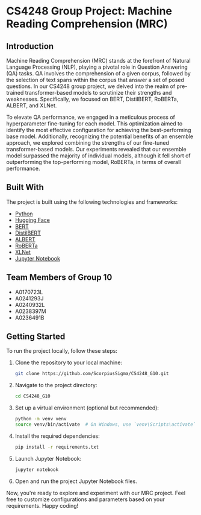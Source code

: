 # CS4248 Group Project: Machine Reading Comprehension (MRC)

## Introduction
Machine Reading Comprehension (MRC) stands at the forefront of Natural Language Processing (NLP), playing a pivotal role in Question Answering (QA) tasks. QA involves the comprehension of a given corpus, followed by the selection of text spans within the corpus that answer a set of posed questions. In our CS4248 group project, we delved into the realm of pre-trained transformer-based models to scrutinize their strengths and weaknesses. Specifically, we focused on BERT, DistilBERT, RoBERTa, ALBERT, and XLNet.

To elevate QA performance, we engaged in a meticulous process of hyperparameter fine-tuning for each model. This optimization aimed to identify the most effective configuration for achieving the best-performing base model. Additionally, recognizing the potential benefits of an ensemble approach, we explored combining the strengths of our fine-tuned transformer-based models. Our experiments revealed that our ensemble model surpassed the majority of individual models, although it fell short of outperforming the top-performing model, RoBERTa, in terms of overall performance.

## Built With
The project is built using the following technologies and frameworks:
- [Python](https://www.python.org/)
- [Hugging Face](https://huggingface.co/)
- [BERT](https://github.com/google-research/bert)
- [DistilBERT](https://huggingface.co/distilbert-base-uncased)
- [ALBERT](https://huggingface.co/albert-base-v2)
- [RoBERTa](https://huggingface.co/roberta-base)
- [XLNet](https://huggingface.co/xlnet-base-cased)
- [Jupyter Notebook](https://jupyter.org/)

## Team Members of Group 10
- A0170723L
- A0241293J
- A0240932L
- A0238397M
- A0236491B

## Getting Started
To run the project locally, follow these steps:

1. Clone the repository to your local machine:
   ```bash
   git clone https://github.com/ScorpiusSigma/CS4248_G10.git
   ```

2. Navigate to the project directory:
   ```bash
   cd CS4248_G10
   ```

3. Set up a virtual environment (optional but recommended):
   ```bash
   python -m venv venv
   source venv/bin/activate  # On Windows, use `venv\Scripts\activate`
   ```

4. Install the required dependencies:
   ```bash
   pip install -r requirements.txt
   ```

5. Launch Jupyter Notebook:
   ```bash
   jupyter notebook
   ```

6. Open and run the project Jupyter Notebook files.

Now, you're ready to explore and experiment with our MRC project. Feel free to customize configurations and parameters based on your requirements. Happy coding!
